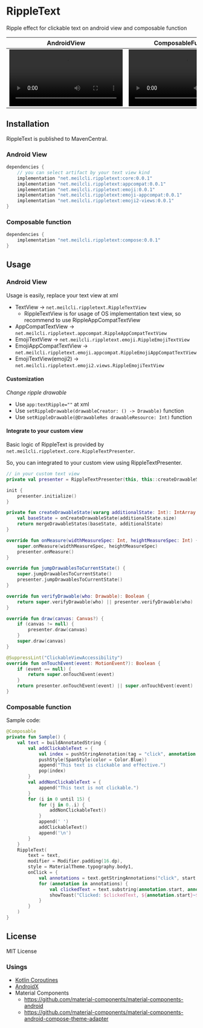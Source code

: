 # RippleText
Ripple effect for clickable text on android view and composable function

|AndroidView|ComposableFunction|
|:--:|:--:|
|<video src="https://user-images.githubusercontent.com/2821921/176992575-4cd57cde-9b54-455d-8734-462efba3c7f2.mp4" />|<video src="https://user-images.githubusercontent.com/2821921/176992580-090c9d8e-3762-4923-8c4c-7d870c164896.mp4" />|

## Installation
RippleText is published to MavenCentral.

### Android View
```groovy
dependencies {
    // you can select artifact by your text view kind
    implementation "net.meilcli.rippletext:core:0.0.1"
    implementation "net.meilcli.rippletext:appcompat:0.0.1"
    implementation "net.meilcli.rippletext:emoji:0.0.1"
    implementation "net.meilcli.rippletext:emoji-appcompat:0.0.1"
    implementation "net.meilcli.rippletext:emoji2-views:0.0.1"
}
```

### Composable function
```groovy
dependencies {
    implementation "net.meilcli.rippletext:compose:0.0.1"
}
```

## Usage
### Android View
Usage is easily, replace your text view at xml
- TextView -> `net.meilcli.rippletext.RippleTextView`
  - RippleTextView is for usage of OS implementation text view, so recommend to use RippleAppCompatTextView
- AppCompatTextView -> `net.meilcli.rippletext.appcompat.RippleAppCompatTextView`
- EmojiTextView -> `net.meilcli.rippletext.emoji.RippleEmojiTextView`
- EmojiAppCompatTextView -> `net.meilcli.rippletext.emoji.appcompat.RippleEmojiAppCompatTextView`
- EmojiTextView(emoji2) -> `net.meilcli.rippletext.emoji2.views.RippleEmojiTextView`

#### Customization
*Change ripple drawable*
- Use `app:textRipple=""` at xml
- Use `setRippleDrawable(drawableCreator: () -> Drawable)` function
- Use `setRippleDrawable(@DrawableRes drawableResource: Int)` function

#### Integrate to your custom view
Basic logic of RippleText is provided by `net.meilcli.rippletext.core.RippleTextPresenter`.

So, you can integrated to your custom view using RippleTextPresenter.

```kt
// in your custom text view
private val presenter = RippleTextPresenter(this, this::createDrawableState)

init {
    presenter.initialize()
}

private fun createDrawableState(vararg additionalState: Int): IntArray {
    val baseState = onCreateDrawableState(additionalState.size)
    return mergeDrawableStates(baseState, additionalState)
}

override fun onMeasure(widthMeasureSpec: Int, heightMeasureSpec: Int) {
    super.onMeasure(widthMeasureSpec, heightMeasureSpec)
    presenter.onMeasure()
}

override fun jumpDrawablesToCurrentState() {
    super.jumpDrawablesToCurrentState()
    presenter.jumpDrawablesToCurrentState()
}

override fun verifyDrawable(who: Drawable): Boolean {
    return super.verifyDrawable(who) || presenter.verifyDrawable(who)
}

override fun draw(canvas: Canvas?) {
    if (canvas != null) {
        presenter.draw(canvas)
    }
    super.draw(canvas)
}

@SuppressLint("ClickableViewAccessibility")
override fun onTouchEvent(event: MotionEvent?): Boolean {
    if (event == null) {
        return super.onTouchEvent(event)
    }
    return presenter.onTouchEvent(event) || super.onTouchEvent(event)
}
```

### Composable function
Sample code:
```kt
@Composable
private fun Sample() {
    val text = buildAnnotatedString {
        val addClickableText = {
            val index = pushStringAnnotation(tag = "click", annotation = "clickable")
            pushStyle(SpanStyle(color = Color.Blue))
            append("This text is clickable and effective.")
            pop(index)
        }
        val addNonClickableText = {
            append("This text is not clickable.")
        }
        for (i in 0 until 15) {
            for (j in 0..i) {
                addNonClickableText()
            }
            append(' ')
            addClickableText()
            append('\n')
        }
    }
    RippleText(
        text = text,
        modifier = Modifier.padding(16.dp),
        style = MaterialTheme.typography.body1,
        onClick = {
            val annotations = text.getStringAnnotations("click", start = it, end = it)
            for (annotation in annotations) {
                val clickedText = text.substring(annotation.start, annotation.end)
                showToast("Clicked: $clickedText, ${annotation.start}~${annotation.end}")
            }
        }
    )
}
```

## License
MIT License

### Usings
- [Kotlin Coroutines](https://github.com/Kotlin/kotlinx.coroutines)
- [AndroidX](https://github.com/androidx/androidx)
- Material Components
  - https://github.com/material-components/material-components-android
  - https://github.com/material-components/material-components-android-compose-theme-adapter